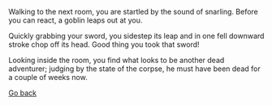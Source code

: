 Walking to the next room, you are startled by the sound of snarling. Before you can react, a goblin leaps out at you.

Quickly grabbing your sword, you sidestep its leap and in one fell downward stroke chop off its head. Good thing you took that sword!

Looking inside the room, you find what looks to be another dead adventurer; judging by the state of the corpse, he must have been dead for a couple of weeks now.

[Go back](4.md)